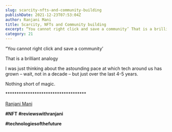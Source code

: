 ```yaml
---
slug: scarcity-nfts-and-community-building
publishDate: 2021-12-23T07:53:04Z
author: Ranjani Mani
title: Scarcity, NFTs and Community building 
excerpt: “You cannot right click and save a community’ That is a brilliant analogy I was just thinking about the astounding pace at which tech around us has grown – wait, not in a decade – but just over the last 4-5 years. Nothing short of magic. \*\*\*\*\*\*\*\*\*\*\*\*\*\*\*\*\*\*\*\*\*\*\*\*\*\*\*\*\*\*\*\*\*\*\*\* Ranjani Mani #NFT #reviewswithranjani #technologiesofthefuture ... 
category: 21
---
```


“You cannot right click and save a community’

That is a brilliant analogy

I was just thinking about the astounding pace at which tech around us has grown – wait, not in a decade – but just over the last 4-5 years.

Nothing short of magic.

\*\*\*\*\*\*\*\*\*\*\*\*\*\*\*\*\*\*\*\*\*\*\*\*\*\*\*\*\*\*\*\*\*\*\*\*

[Ranjani Mani](https://www.linkedin.com/feed/#)

**#NFT** **#reviewswithranjani**

**#technologiesofthefuture**